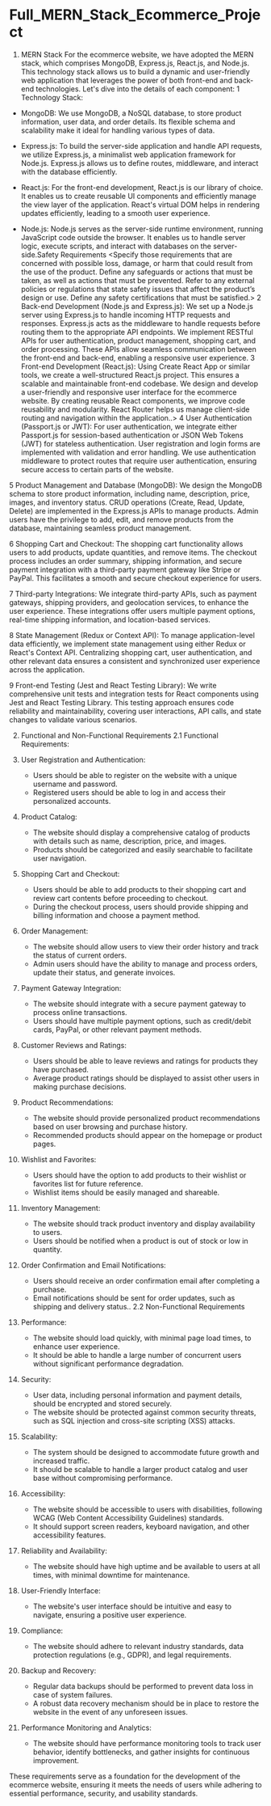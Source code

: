 # Full_MERN_Stack_Ecommerce_Project
1. MERN Stack
For the ecommerce website, we have adopted the MERN stack, which comprises MongoDB, Express.js, React.js, and Node.js. This technology stack allows us to build a dynamic and user-friendly web application that leverages the power of both front-end and back-end technologies. Let's dive into the details of each component:
1	Technology Stack:
- MongoDB: We use MongoDB, a NoSQL database, to store product information, user data, and order details. Its flexible schema and scalability make it ideal for handling various types of data.

- Express.js: To build the server-side application and handle API requests, we utilize Express.js, a minimalist web application framework for Node.js. Express.js allows us to define routes, middleware, and interact with the database efficiently.

- React.js: For the front-end development, React.js is our library of choice. It enables us to create reusable UI components and efficiently manage the view layer of the application. React's virtual DOM helps in rendering updates efficiently, leading to a smooth user experience.

- Node.js: Node.js serves as the server-side runtime environment, running JavaScript code outside the browser. It enables us to handle server logic, execute scripts, and interact with databases on the server-side.Safety Requirements
<Specify those requirements that are concerned with possible loss, damage, or harm that could result from the use of the product. Define any safeguards or actions that must be taken, as well as actions that must be prevented. Refer to any external policies or regulations that state safety issues that affect the product’s design or use. Define any safety certifications that must be satisfied.>
2	Back-end Development (Node.js and Express.js):
 We set up a Node.js server using Express.js to handle incoming HTTP requests and responses. Express.js acts as the middleware to handle requests before routing them to the appropriate API endpoints. We implement RESTful APIs for user authentication, product management, shopping cart, and order processing. These APIs allow seamless communication between the front-end and back-end, enabling a responsive user experience.
3	Front-end Development (React.js):
Using Create React App or similar tools, we create a well-structured React.js project. This ensures a scalable and maintainable front-end codebase. We design and develop a user-friendly and responsive user interface for the ecommerce website. By creating reusable React components, we improve code reusability and modularity. React Router helps us manage client-side routing and navigation within the application..>
4	User Authentication (Passport.js or JWT):
For user authentication, we integrate either Passport.js for session-based authentication or JSON Web Tokens (JWT) for stateless authentication. User registration and login forms are implemented with validation and error handling. We use authentication middleware to protect routes that require user authentication, ensuring secure access to certain parts of the website.

5	Product Management and Database (MongoDB):
We design the MongoDB schema to store product information, including name, description, price, images, and inventory status. CRUD operations (Create, Read, Update, Delete) are implemented in the Express.js APIs to manage products. Admin users have the privilege to add, edit, and remove products from the database, maintaining seamless product management.

6	Shopping Cart and Checkout:
The shopping cart functionality allows users to add products, update quantities, and remove items. The checkout process includes an order summary, shipping information, and secure payment integration with a third-party payment gateway like Stripe or PayPal. This facilitates a smooth and secure checkout experience for users.

7	Third-party Integrations:
We integrate third-party APIs, such as payment gateways, shipping providers, and geolocation services, to enhance the user experience. These integrations offer users multiple payment options, real-time shipping information, and location-based services.

8	State Management (Redux or Context API):
To manage application-level data efficiently, we implement state management using either Redux or React's Context API. Centralizing shopping cart, user authentication, and other relevant data ensures a consistent and synchronized user experience across the application.

9	Front-end Testing (Jest and React Testing Library):
We write comprehensive unit tests and integration tests for React components using Jest and React Testing Library. This testing approach ensures code reliability and maintainability, covering user interactions, API calls, and state changes to validate various scenarios.

2.	Functional and Non-Functional Requirements
2.1	Functional Requirements:
1. User Registration and Authentication:
   - Users should be able to register on the website with a unique username and password.
   - Registered users should be able to log in and access their personalized accounts.

2. Product Catalog:
   - The website should display a comprehensive catalog of products with details such as name, description, price, and images.
   - Products should be categorized and easily searchable to facilitate user navigation.

3. Shopping Cart and Checkout:
   - Users should be able to add products to their shopping cart and review cart contents before proceeding to checkout.
   - During the checkout process, users should provide shipping and billing information and choose a payment method.

4. Order Management:
   - The website should allow users to view their order history and track the status of current orders.
   - Admin users should have the ability to manage and process orders, update their status, and generate invoices.

5. Payment Gateway Integration:
   - The website should integrate with a secure payment gateway to process online transactions.
   - Users should have multiple payment options, such as credit/debit cards, PayPal, or other relevant payment methods.

6. Customer Reviews and Ratings:
   - Users should be able to leave reviews and ratings for products they have purchased.
   - Average product ratings should be displayed to assist other users in making purchase decisions.

7. Product Recommendations:
   - The website should provide personalized product recommendations based on user browsing and purchase history.
   - Recommended products should appear on the homepage or product pages.

8. Wishlist and Favorites:
   - Users should have the option to add products to their wishlist or favorites list for future reference.
   - Wishlist items should be easily managed and shareable.

9. Inventory Management:
   - The website should track product inventory and display availability to users.
   - Users should be notified when a product is out of stock or low in quantity.

10. Order Confirmation and Email Notifications:
    - Users should receive an order confirmation email after completing a purchase.
    - Email notifications should be sent for order updates, such as shipping and delivery status..
2.2	Non-Functional Requirements
1. Performance:
   - The website should load quickly, with minimal page load times, to enhance user experience.
   - It should be able to handle a large number of concurrent users without significant performance degradation.

2. Security:
   - User data, including personal information and payment details, should be encrypted and stored securely.
   - The website should be protected against common security threats, such as SQL injection and cross-site scripting (XSS) attacks.

3. Scalability:
   - The system should be designed to accommodate future growth and increased traffic.
   - It should be scalable to handle a larger product catalog and user base without compromising performance.

4. Accessibility:
   - The website should be accessible to users with disabilities, following WCAG (Web Content Accessibility Guidelines) standards.
   - It should support screen readers, keyboard navigation, and other accessibility features.


5. Reliability and Availability:
   - The website should have high uptime and be available to users at all times, with minimal downtime for maintenance.

6. User-Friendly Interface:
   - The website's user interface should be intuitive and easy to navigate, ensuring a positive user experience.

7. Compliance:
   - The website should adhere to relevant industry standards, data protection regulations (e.g., GDPR), and legal requirements.

8. Backup and Recovery:
   - Regular data backups should be performed to prevent data loss in case of system failures.
   - A robust data recovery mechanism should be in place to restore the website in the event of any unforeseen issues.

9. Performance Monitoring and Analytics:
    - The website should have performance monitoring tools to track user behavior, identify bottlenecks, and gather insights for continuous improvement.

These requirements serve as a foundation for the development of the ecommerce website, ensuring it meets the needs of users while adhering to essential performance, security, and usability standards.
